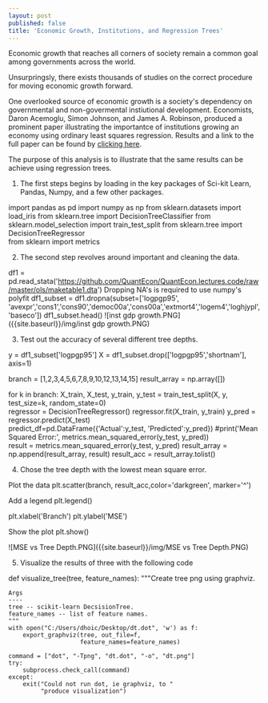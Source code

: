 ```yaml
---
layout: post
published: false
title: 'Economic Growth, Institutions, and Regression Trees'
---
```

Economic growth that reaches all corners of society remain a common goal among governments across the world. 

Unsurpringsly, there exists thousands of studies on the correct procedure for moving economic growth forward. 

One overlooked source of economic growth is a society's dependency on governmental and non-govermental instiutional development.  Economists, Daron Acemoglu, Simon Johnson, and James A. Robinson, produced a prominent paper illustrating the importantce of institutions growing an economy using ordinary least squares regression.  Results and a link to the full paper can be found by [clicking here](https://economics.mit.edu/files/4123).  

The purpose of this analysis is to illustrate that the same results can be achieve using regression trees.

1. The first steps begins by loading in the key packages of Sci-kit Learn, Pandas, Numpy, and a few other packages.


import pandas as pd
import numpy as np
from sklearn.datasets import load_iris
from sklearn.tree import DecisionTreeClassifier
from sklearn.model_selection import train_test_split
from sklearn.tree import DecisionTreeRegressor  
from sklearn import metrics 

2. The second step revolves around important and cleaning the data.

df1 = pd.read_stata('https://github.com/QuantEcon/QuantEcon.lectures.code/raw/master/ols/maketable1.dta')
Dropping NA's is required to use numpy's polyfit
df1_subset = df1.dropna(subset=['logpgp95', 'avexpr','cons1','cons90','democ00a','cons00a','extmort4','logem4','loghjypl','baseco'])
df1_subset.head()
![inst gdp growth.PNG]({{site.baseurl}}/img/inst gdp growth.PNG)

3. Test out the accuracy of several different tree depths.  

y = df1_subset['logpgp95']
X = df1_subset.drop(['logpgp95','shortnam'], axis=1)

branch = [1,2,3,4,5,6,7,8,9,10,12,13,14,15]
result_array = np.array([])

for k in branch: 
    X_train, X_test, y_train, y_test = train_test_split(X, y, test_size=k, random_state=0)  
    regressor = DecisionTreeRegressor()
    regressor.fit(X_train, y_train) 
    y_pred = regressor.predict(X_test)  
    predict_df=pd.DataFrame({'Actual':y_test, 'Predicted':y_pred}) 
    #print('Mean Squared Error:', metrics.mean_squared_error(y_test, y_pred))  
    result = metrics.mean_squared_error(y_test, y_pred)
    result_array = np.append(result_array, result)
    result_acc = result_array.tolist()
    
4.  Chose the tree depth with the lowest mean square error.

Plot the data
plt.scatter(branch, result_acc,color='darkgreen', marker='^')

Add a legend
plt.legend()

plt.xlabel('Branch')
plt.ylabel('MSE')

Show the plot
plt.show()

![MSE vs Tree Depth.PNG]({{site.baseurl}}/img/MSE vs Tree Depth.PNG)

5. Visualize the results of three with the following code

def visualize_tree(tree, feature_names):
    """Create tree png using graphviz.

    Args
    ----
    tree -- scikit-learn DecsisionTree.
    feature_names -- list of feature names.
    """
    with open("C:/Users/dhoic/Desktop/dt.dot", 'w') as f:
        export_graphviz(tree, out_file=f,
                        feature_names=feature_names)

    command = ["dot", "-Tpng", "dt.dot", "-o", "dt.png"]
    try:
        subprocess.check_call(command)
    except:
        exit("Could not run dot, ie graphviz, to "
             "produce visualization")

